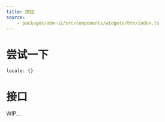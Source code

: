 ```yaml
---
title: 按钮
source:
	- packages/abm-ui/src/components/widgets/btn/index.ts
---
```


# 尝试一下
```demo components/widgets/btn
locale: {}
```

# 接口

WIP...

